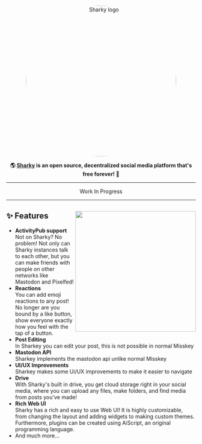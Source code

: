 <div align="center">
<a href="https://dev.transfem.social">
	<img src="https://cdn.transfem.social/files/06eb1052-fd80-448a-803e-3adf7a2d03a3.png" alt="Sharky logo" style="border-radius:50%" width="400"/>
</a>

**🌎 **[Sharky](https://dev.transfem.social/)** is an open source, decentralized social media platform that's free forever! 🚀**

---

 Work In Progress
 
---

</div>

<div>

<a href="https://dev.transfem.social/"><img src="https://cdn.transfem.social/files/dce7b668-fa9e-44e9-8e53-60fd743681aa.png" align="right" height="320px"/></a>

## ✨ Features
- **ActivityPub support**\
Not on Sharky? No problem! Not only can Sharky instances talk to each other, but you can make friends with people on other networks like Mastodon and Pixelfed!
- **Reactions**\
You can add emoji reactions to any post! No longer are you bound by a like button, show everyone exactly how you feel with the tap of a button.
- **Post Editing**\
In Sharkey you can edit your post, this is not possible in normal Misskey
- **Mastodon API**\
Sharkey implements the mastodon api unlike normal Misskey
- **UI/UX Improvements**\
Sharkey makes some Ui/UX improvements to make it easier to navigate
- **Drive**\
With Sharky's built in drive, you get cloud storage right in your social media, where you can upload any files, make folders, and find media from posts you've made!
- **Rich Web UI**\
	Sharky has a rich and easy to use Web UI!
	It is highly customizable, from changing the layout and adding widgets to making custom themes.
	Furthermore, plugins can be created using AiScript, an original programming language.
- And much more...

</div>

<div style="clear: both;"></div>
